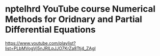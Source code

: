 nptelhrd YouTube course Numerical Methods for Oridnary and Partial Differential Equations
============================================

https://www.youtube.com/playlist?list=PLbMVogVj5nJRILpJJO7KrZa8Ttj4_ZAgl
